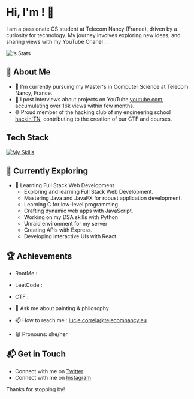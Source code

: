 # Hi, I'm <Lueasf>! 👋

I am a passionate CS student at Telecom Nancy (France), driven by a curiosity for technology. My journey involves exploring new ideas, and sharing views with my YouTube Chanel : .

![<Lueasf>'s Stats](https://github-readme-stats.vercel.app/api?username=<username>&theme=vue-dark&show_icons=true&hide_border=true&count_private=true)

## 🚀 About Me

- 🔭 I'm currently pursuing my Master's in Computer Science at Telecom Nancy, France.
- 📝 I post interviews about projects on YouTube [youtube.com](https://www.youtube.com/@ITeaser_), accumulating over 16k views within few months.
- 🌐 Proud member of the hacking club of my engineering school [hackin'TN](https://github.com/Hackin-TN), contributing to the creation of our CTF and courses.

## Tech Stack
[![My Skills](https://skillicons.dev/icons?i=js,html,css,git,python,c,wordpress)](https://skillicons.dev)

## 🌱 Currently Exploring

- 🚀 Learning Full Stack Web Development 
  - Exploring and learning Full Stack Web Development. 
  - Mastering Java and JavaFX for robust application development.
  - Learning C for low-level programming.
  - Crafting dynamic web apps with JavaScript.
  - Working on my DSA skills with Python
  - Unraid environment for my server
  - Creating APIs with Express.
  - Developing interactive UIs with React.
 
  
 ## 🏆 Achievements
 - RootMe : 
 - LeetCode :
 - CTF : 

- 💬 Ask me about painting & philosophy
- 📫 How to reach me : lucie.correia@telecomnancy.eu
- 😄 Pronouns: she/her

## 📬 Get in Touch

- Connect with me on [Twitter](https://x.com/ITeaser_)
- Connect with me on [Instagram](https://www.instagram.com/iteaseroff/)

Thanks for stopping by! 



